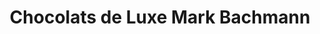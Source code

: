 ---
title: "Chocolats de Luxe Mark Bachmann"
url: /aarau/chocolats-de-luxe-mark-bachmann/
shop: Süßwaren
---